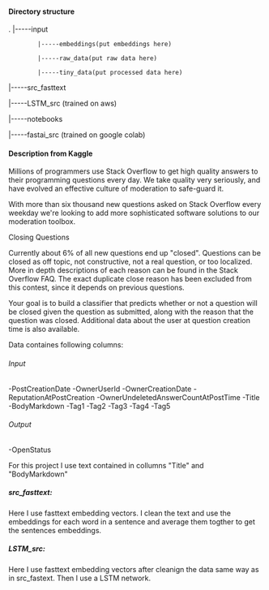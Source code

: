#### Directory structure
.
|-----input

            |-----embeddings(put embeddings here)

            |-----raw_data(put raw data here)

            |-----tiny_data(put processed data here)

|-----src_fasttext

|-----LSTM_src (trained on aws)

|-----notebooks

|-----fastai_src (trained on google colab) 

#### Description from Kaggle 
Millions of programmers use Stack Overflow to get high quality answers to their programming questions every day.  We take quality very seriously, and have evolved an effective culture of moderation to safe-guard it.

With more than six thousand new questions asked on Stack Overflow every weekday we're looking to add more sophisticated software solutions to our moderation toolbox.

Closing Questions

Currently about 6% of all new questions end up "closed".  Questions can be closed as off topic, not constructive, not a real question, or too localized.  More in depth descriptions of each reason can be found in the Stack Overflow FAQ.  The exact duplicate close reason has been excluded from this contest, since it depends on previous questions.

Your goal is to build a classifier that predicts whether or not a question will be closed given the question as submitted, along with the reason that the question was closed.  Additional data about the user at question creation time is also available.

Data containes following columns: 
###### Input
-PostCreationDate
-OwnerUserId
-OwnerCreationDate
-ReputationAtPostCreation
-OwnerUndeletedAnswerCountAtPostTime
-Title
-BodyMarkdown
-Tag1
-Tag2
-Tag3
-Tag4
-Tag5
###### Output
-OpenStatus

For this project I use text contained in collumns "Title" and "BodyMarkdown"

##### src_fasttext:
 Here I use fasttext embedding vectors. I clean the text and use the embeddings for each word in a sentence and average them togther to get the sentences embeddings.  

##### LSTM_src:
Here I use fasttext embedding vectors after cleanign the data same way as in src_fastext. Then I use a LSTM network. 

